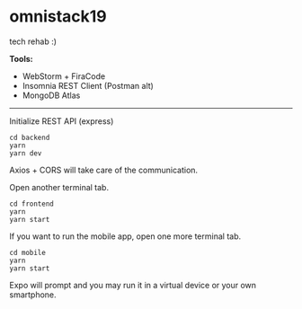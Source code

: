 # omnistack19
tech rehab :)

**Tools:**

- WebStorm + FiraCode
- Insomnia REST Client (Postman alt)
- MongoDB Atlas

---

Initialize REST API (express)
```
cd backend
yarn
yarn dev
```
Axios + CORS will take care of the communication. 

Open another terminal tab.
```
cd frontend
yarn
yarn start
```

If you want to run the mobile app, open one more terminal tab.
```
cd mobile
yarn
yarn start
```
Expo will prompt and you may run it in a virtual device or your own smartphone.